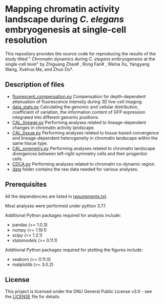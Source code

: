 # Mapping chromatin activity landscape during *C. elegans* embryogenesis at single-cell resolution

This repository provides the source code for reproducing the results of the study titled " Chromatin dynamics during *C. elegans* embryogenesis at the single-cell level" by Zhiguang Zhao# , Rong Fan# , Weina Xu, Yangyang Wang, Xuehua Ma, and Zhuo Du*.

## Description of files
- [fluorescent_compensation.py](https://github.com/genetics-dulab/scCAL/blob/main/fluorescent_compensation.py)  Compensation for depth-dependent attenuation of fluorescence intensity during 3D live-cell imaging.
- [data_stats.py](https://github.com/genetics-dulab/scCAL/blob/main/data_stats.py) Calculating the genomic and cellular distribution, coefficient of variation, the information content of GFP expression integrated into different genomic positions.
- [CAL_lineage.py](https://github.com/genetics-dulab/scCAL/blob/main/CAL_lineage.py) Performing analyses related to lineage-dependent changes in chromatin activity landscape.
- [CAL_tissue.py](https://github.com/genetics-dulab/scCAL/blob/main/CAL_tissue.py) Performing analyses related to tissue-based convergence and lineage-dependent heterogeneity in chromatin landscape within the same tissue type.
- [CAL_symmetry.py](https://github.com/genetics-dulab/scCAL/blob/main/CAL_symmetry.py) Performing analyses related to chromatin landscape divergences between left-right symmetry cells and their progenitor cells. 
- [CDCA.py](https://github.com/genetics-dulab/scCAL/blob/main/CDCA.py) Performing analyses related to chromatin co-dynamic region.
- [data](https://github.com/genetics-dulab/scCAL/blob/main/data) folder contains the raw data needed for various analyses.

## Prerequisites
All the dependencies are listed in [requirements.txt](https://github.com/genetics-dulab/scCAL/blob/main/requirements.txt). 

Most analyses were performed under python 3.7.1

Additional Python packages required for analysis include:

- pandas (>= 1.0.3)
- numpy (>= 1.19.1)
- scipy (>= 1.2.1)
- statsmodels (>= 0.11.1)

Additional Python packages required for plotting the figures include:

- seaborn (>= 0.11.0)
- matplotlib (>= 3.0.2)

## License

This project is licensed under the GNU General Public License v3.0 - see the [LICENSE](https://github.com/genetics-dulab/scCAL/blob/main/LICENSE) file for details.


